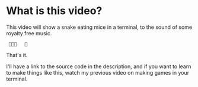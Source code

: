 # What is this video?

This video will show a snake eating mice in a terminal,
to the sound of some royalty free music.

     🐁🐁🐁   🐍

That's it.

I'll have a link to the source code in the description,
and if you want to learn to make things like this,
watch my previous video on making games in your terminal.
